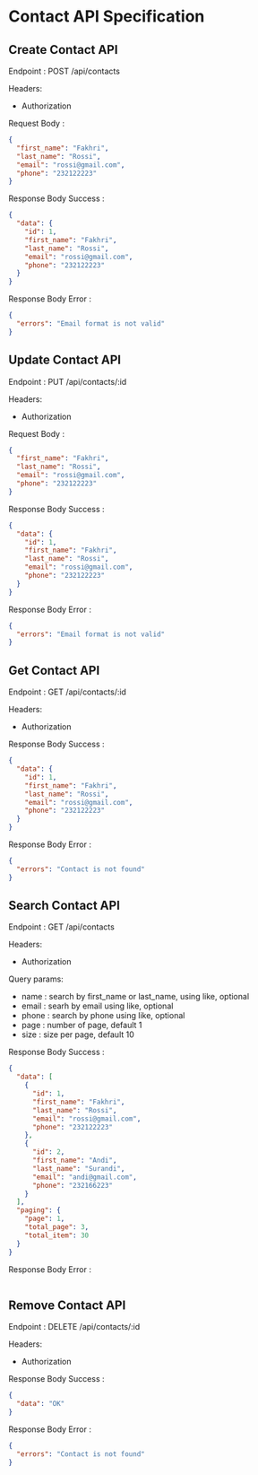 # Contact API Specification

## Create Contact API

Endpoint : POST /api/contacts

Headers:

- Authorization

Request Body :

```json
{
  "first_name": "Fakhri",
  "last_name": "Rossi",
  "email": "rossi@gmail.com",
  "phone": "232122223"
}
```

Response Body Success :

```json
{
  "data": {
    "id": 1,
    "first_name": "Fakhri",
    "last_name": "Rossi",
    "email": "rossi@gmail.com",
    "phone": "232122223"
  }
}
```

Response Body Error :

```json
{
  "errors": "Email format is not valid"
}
```

## Update Contact API

Endpoint : PUT /api/contacts/:id

Headers:

- Authorization

Request Body :

```json
{
  "first_name": "Fakhri",
  "last_name": "Rossi",
  "email": "rossi@gmail.com",
  "phone": "232122223"
}
```

Response Body Success :

```json
{
  "data": {
    "id": 1,
    "first_name": "Fakhri",
    "last_name": "Rossi",
    "email": "rossi@gmail.com",
    "phone": "232122223"
  }
}
```

Response Body Error :

```json
{
  "errors": "Email format is not valid"
}
```

## Get Contact API

Endpoint : GET /api/contacts/:id

Headers:

- Authorization

Response Body Success :

```json
{
  "data": {
    "id": 1,
    "first_name": "Fakhri",
    "last_name": "Rossi",
    "email": "rossi@gmail.com",
    "phone": "232122223"
  }
}
```

Response Body Error :

```json
{
  "errors": "Contact is not found"
}
```

## Search Contact API

Endpoint : GET /api/contacts

Headers:

- Authorization

Query params:

- name : search by first_name or last_name, using like, optional
- email : searh by email using like, optional
- phone : search by phone using like, optional
- page : number of page, default 1
- size : size per page, default 10

Response Body Success :

```json
{
  "data": [
    {
      "id": 1,
      "first_name": "Fakhri",
      "last_name": "Rossi",
      "email": "rossi@gmail.com",
      "phone": "232122223"
    },
    {
      "id": 2,
      "first_name": "Andi",
      "last_name": "Surandi",
      "email": "andi@gmail.com",
      "phone": "232166223"
    }
  ],
  "paging": {
    "page": 1,
    "total_page": 3,
    "total_item": 30
  }
}
```

Response Body Error :

```json

```

## Remove Contact API

Endpoint : DELETE /api/contacts/:id

Headers:

- Authorization

Response Body Success :

```json
{
  "data": "OK"
}
```

Response Body Error :

```json
{
  "errors": "Contact is not found"
}
```
